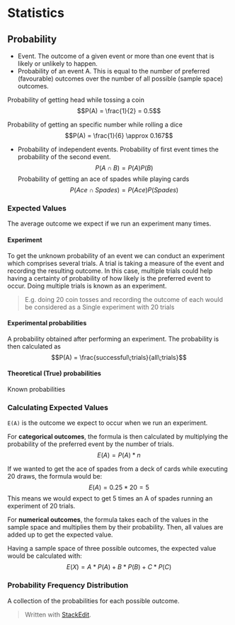 # Statistics

## Probability

- Event. The outcome of a given event or more than one event that is likely or unlikely to happen.
- Probability of an event A. This is equal to the number of preferred (favourable) outcomes over the number of all possible (sample space) outcomes.

Probability of getting head while tossing a coin
$$P(A) = \frac{1}{2} = 0.5$$

Probability of getting an specific number while rolling a dice
$$P(A) = \frac{1}{6} \approx 0.167$$

- Probability of independent events. Probability of first event times the probability of the second event.
$$P(A \cap B) = P(A)P(B)$$
Probability of getting an ace of spades while playing cards
$$P(Ace \cap Spades) = P(Ace)P(Spades) $$

### Expected Values
The average outcome we expect if we run an experiment many times.

#### Experiment
To get the unknown probability of an event we can conduct an experiment which comprises several trials. A trial is taking a measure of the event and recording the resulting outcome. 
In this case, multiple trials could help having a certainty of probability of how likely is the preferred event to occur. Doing multiple trials is known as an experiment.

>  E.g. doing 20 coin tosses and recording the outcome of each would be considered as a Single experiment with 20 trials

#### Experimental probabilities
A probability obtained after performing an experiment.
The probability is then calculated as 
$$P(A) = \frac{successful\;trials}{all\;trials}$$
#### Theoretical (True) probabilities
Known probabilities

### Calculating Expected Values

`E(A)` is the outcome we expect to occur when we run an experiment.

For **categorical outcomes**, the formula is then calculated by multiplying the probability of the preferred event by the number of trials.
$$E(A) = P(A) * n$$

If we wanted to get the ace of spades from a deck of cards while executing 20 draws, the formula would be:
$$E(A) = 0.25 * 20 = 5$$
This means we would expect to get 5 times an A of spades running an experiment of 20 trials.

For **numerical outcomes**, the formula takes each of the values in the sample space and multiplies them by their probability. Then, all values are added up to get the expected value.

Having a sample space of three possible outcomes, the expected value would be calculated with:
$$E(X) = A*P(A) + B*P(B)+C*P(C)$$


### Probability Frequency Distribution

A collection of the probabilities for each possible outcome.



> Written with [StackEdit](https://stackedit.io/).

<!--stackedit_data:
eyJoaXN0b3J5IjpbLTQ5MDE3NDIzNywtNjY5NzM0MjA0LDE1Mj
k1NjIxMDYsLTk4MjQ0MzY3NiwxNjQ5MDUxMTU0LDE5MjU1MTQx
MzcsLTEyNTYwMjYzNTldfQ==
-->